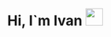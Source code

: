 <h1 align="center">Hi, I`m Ivan <img src="https://em-content.zobj.net/source/animated-noto-color-emoji/356/waving-hand_1f44b.gif" width="35"></h1>


